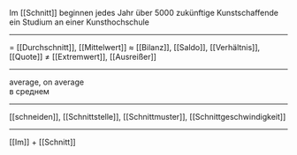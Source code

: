 Im [[Schnitt]] beginnen jedes Jahr über 5000 zukünftige Kunstschaffende ein Studium an einer Kunsthochschule

---
= [[Durchschnitt]], [[Mittelwert]]
≈ [[Bilanz]], [[Saldo]], [[Verhältnis]], [[Quote]]
≠ [[Extremwert]], [[Ausreißer]]

---
average, on average  
в среднем

---
[[schneiden]], [[Schnittstelle]], [[Schnittmuster]], [[Schnittgeschwindigkeit]]

---
[[Im]] + [[Schnitt]]

